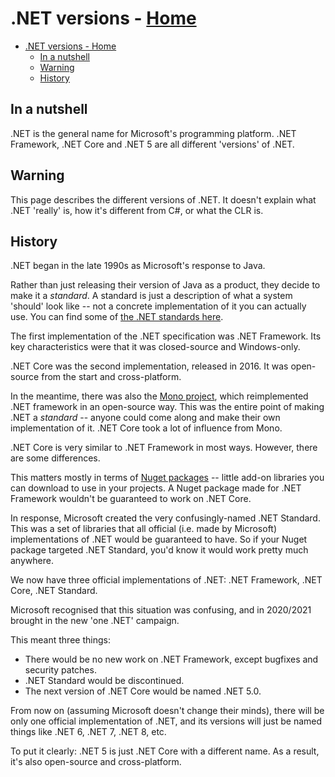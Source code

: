 # .NET versions - [Home](index.md)

- [.NET versions - Home](#net-versions---home)
  - [In a nutshell](#in-a-nutshell)
  - [Warning](#warning)
  - [History](#history)

## In a nutshell
.NET is the general name for Microsoft's programming platform. .NET Framework, .NET Core and .NET 5 are all different 'versions' of .NET.

## Warning
This page describes the different versions of .NET. It doesn't explain what .NET 'really' is, how it's different from C#, or what the CLR is.

## History
.NET began in the late 1990s as Microsoft's response to Java. 

Rather than just releasing their version of Java as a product, they decide to make it a *standard*. A standard is just a description of what a system 'should' look like -- not a concrete implementation of it you can actually use. You can find some of [the .NET standards here](https://www.mono-project.com/docs/about-mono/languages/ecma/).

The first implementation of the .NET specification was .NET Framework. Its key characteristics were that it was closed-source and Windows-only.

.NET Core was the second implementation, released in 2016. It was open-source from the start and cross-platform.

In the meantime, there was also the [Mono project](https://www.mono-project.com/), which reimplemented .NET framework in an open-source way. This was the entire point of making .NET a *standard* -- anyone could come along and make their own implementation of it. .NET Core took a lot of influence from Mono.

.NET Core is very similar to .NET Framework in most ways. However, there are some differences.

This matters mostly in terms of [Nuget packages](https://www.nuget.org/) -- little add-on libraries you can download to use in your projects. A Nuget package made for .NET Framework wouldn't be guaranteed to work on .NET Core.

In response, Microsoft created the very confusingly-named .NET Standard. This was a set of libraries that all official (i.e. made by Microsoft) implementations of .NET would be guaranteed to have. So if your Nuget package targeted .NET Standard, you'd know it would work pretty much anywhere.

We now have three official implementations of .NET: .NET Framework, .NET Core, .NET Standard.

Microsoft recognised that this situation was confusing, and in 2020/2021 brought in the new 'one .NET' campaign.

This meant three things:
* There would be no new work on .NET Framework, except bugfixes and security patches.
* .NET Standard would be discontinued.
* The next version of .NET Core would be named .NET 5.0.
  
From now on (assuming Microsoft doesn't change their minds), there will be only one official implementation of .NET, and its versions will just be named things like .NET 6, .NET 7, .NET 8, etc.

To put it clearly: .NET 5 is just .NET Core with a different name. As a result, it's also open-source and cross-platform.